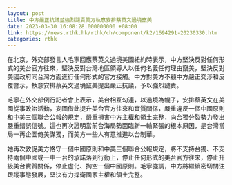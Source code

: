 ```yaml
---
layout: post
title: 中方嚴正抗議並強烈譴責美方執意安排蔡英文過境竄美
date: 2023-03-30 16:08:28.000000000 +08:00
link: https://news.rthk.hk/rthk/ch/component/k2/1694291-20230330.htm
categories: rthk
---
```


在北京，外交部發言人毛寧回應蔡英文過境美國紐約時表示，中方堅決反對任何形式的美台官方往來，堅決反對台灣地區領導人以任何名義任何理由竄美，堅決反對美國政府同台灣方面進行任何形式的官方接觸。中方對美方不顧中方嚴正交涉和反覆警示，執意安排蔡英文過境竄美提出嚴正抗議，予以強烈譴責。

毛寧在外交部例行記者會上表示，美台相互勾連，以過境為幌子，安排蔡英文在美國從事政治活動，妄圖借此提升美台官方往來和實質關係，嚴重違反一個中國原則和中美三個聯合公報的規定，嚴重損害中方主權和領土完整，向台獨分裂勢力發出嚴重錯誤信號。這也再次證明當前台海局勢面臨新一輪緊張的根本原因，是台灣當局一再企圖倚美謀獨，而美方一些人有意推進以台制華。

她再次敦促美方恪守一個中國原則和中美三個聯合公報規定，將不支持台獨、不支持兩個中國或一中一台的承諾落到行動上，停止任何形式的美台官方往來，停止升級美台實質關係，停止虛化、掏空一個中國原則。毛寧強調，中方將繼續密切關注跟蹤事態發展，堅決有力捍衛國家主權和領土完整。
